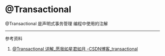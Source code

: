 # @Transactional

@Transactional 是声明式事务管理 编程中使用的注解





---

参考资料

1. [@Transactional 详解_愿我如星君如月 -CSDN博客_transactional](https://blog.csdn.net/jiangyu1013/article/details/84397366)